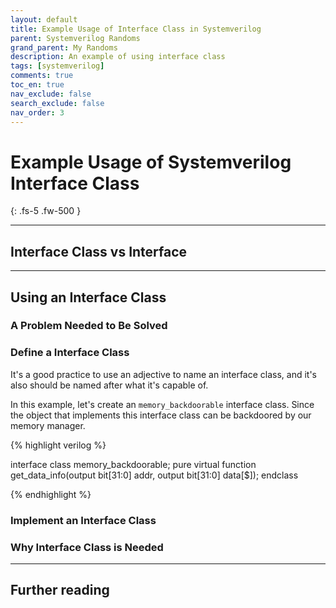 ```yaml
---
layout: default
title: Example Usage of Interface Class in Systemverilog
parent: Systemverilog Randoms
grand_parent: My Randoms
description: An example of using interface class
tags: [systemverilog]
comments: true
toc_en: true
nav_exclude: false
search_exclude: false
nav_order: 3
---
```


# Example Usage of Systemverilog Interface Class 
{: .fs-5 .fw-500 }

---
## Interface Class vs Interface

---
## Using an Interface Class
### A Problem Needed to Be Solved

### Define a Interface Class
It's a good practice to use an adjective to name an interface class, and it's also should be named after what it's capable of.

In this example, let's create an `memory_backdoorable` interface class.
Since the object that implements this interface class can be backdoored by our memory manager.

{% highlight verilog %}

interface class memory_backdoorable;
   pure virtual function get_data_info(output bit[31:0] addr, output bit[31:0] data[$]);
endclass

{% endhighlight %}

### Implement an Interface Class

### Why Interface Class is Needed

---
## Further reading


